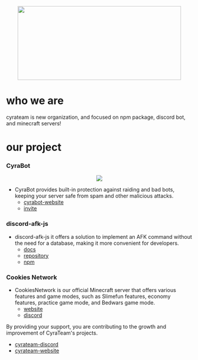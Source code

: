 <div align="center">
  <img href="https://www.cyrateam.xyz/" width="442" height="200" src="https://cdn.discordapp.com/attachments/1038704467828281346/1149623374486716456/Proyek_Baru_9_03519D1.png">
</div>

# who we are
cyrateam is new organization, and focused on npm package, discord bot, and minecraft servers!

# our project
### CyraBot
<div align="center">
  <img href="https://www.cyrabot.my.id" src="https://cdn.discordapp.com/attachments/1038704467828281346/1090882515205619792/cyrabot.gif"></img>
</div>

- CyraBot provides built-in protection against raiding and bad bots, keeping your server safe from spam and other malicious attacks.
  - [cyrabot-website]
  - [invite]

### discord-afk-js
- discord-afk-js it offers a solution to implement an AFK command without the need for a database, making it more convenient for developers.
  - [docs]
  - [repository]
  - [npm]
### Cookies Network
- CookiesNetwork is our official Minecraft server that offers various features and game modes, such as Slimefun features, economy features, practice game mode, and Bedwars game mode.
  - [website]
  - [discord]

By providing your support, you are contributing to the growth and improvement of CyraTeam's projects.

- [cyrateam-discord]
- [cyrateam-website]

[cyrabot-website]: https://www.cyrabot.my.id
[invite]: https://www.cyrabot.my.id/invite/
[docs]: https://www.cyrateam.xyz
[repository]: https://github.com/CyraTeam/discord-afk-js
[npm]: https://www.npmjs.com/package/discord-afk-js
[website]: https://www.cookiesmc.xyz
[discord]: https://www.cookiesnc.xyz/discord
[cyrateam-discord]: https://www.cyrateam.xyz/discord/
[cyrateam-website]: https://www.cyrateam.xyz/
